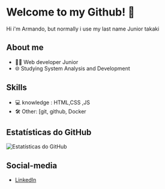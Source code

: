 # Welcome to my Github! 👋

Hi i'm Armando, but normally i use my last name Junior takaki

## About me

- 👨‍💻 Web developer Junior
- 🌐 Studying System Analysis and Development
  

## Skills

- 💻 knowledge : HTML,CSS ,JS
- 🛠️ Other: [git, github, Docker


## Estatísticas do GitHub

![Estatísticas do GitHub](https://github-readme-stats.vercel.app/api?username=seu-username&show_icons=true&hide_border=true)

## Social-media 

- [LinkedIn](https://www.linkedin.com/in/junior-takaki/)



